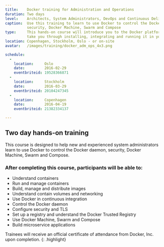```yaml
---
title:    Docker training for Administration and Operations
duration: Two days
level:    Architects, System Administrators, DevOps and Continuous Delivery practitioners
caption:  Use this training to learn to use Docker to control the Docker daemon,
          security, Docker Machine, Swarm and Compose
type:     This hands-on course will introduce you to the Docker platform and
          take you through installing, integrating and running it in your working environment
location: Copenhagen, Stockholm, Oslo - or on-site
avatar:   /images/training/docker_adm_ops_4x3.png

schedule:
  -
    location:     Oslo
    date:         2016-02-29
    eventbriteid: 19528366871
  -
    location:     Stockholm
    date:         2016-03-29
    eventbriteid: 20104247345
  -
    location:     Copenhagen
    date:         2016-04-19
    eventbriteid: 21382334137

---
```


## Two day hands-on training

This course is designed to help new and experienced system administrators learn to use Docker to control the Docker daemon, security, Docker Machine, Swarm and Compose.

### After completing this course, participants will be able to:
* Understand containers
* Run and manage containers
* Build, manage and distribute images
* Understand contain volumes and networking
* Use Docker in continuous integration
* Control the Docker daemon
* Configure security and TLS
* Set up a registry and understand the Docker Trusted Registry
* Use Docker Machine, Swarm and Compose
* Build microservice applications

Trainees will receive an official certificate of attendance from Docker, Inc. upon completion.
{: .highlight}
